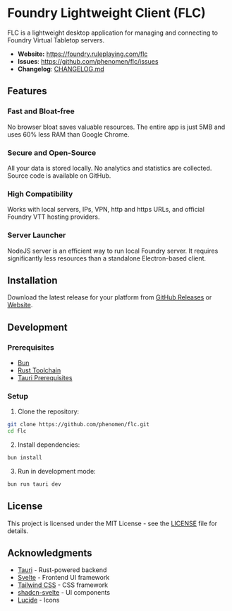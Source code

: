 # Foundry Lightweight Client (FLC)

FLC is a lightweight desktop application for managing and connecting to Foundry Virtual Tabletop servers.

- **Website:** https://foundry.ruleplaying.com/flc
- **Issues**: https://github.com/phenomen/flc/issues
- **Changelog**: [CHANGELOG.md](CHANGELOG.md)

## Features

### Fast and Bloat-free

No browser bloat saves valuable resources. The entire app is just 5MB and uses 60% less RAM than Google Chrome.

### Secure and Open-Source

All your data is stored locally. No analytics and statistics are collected. Source code is available on GitHub.

### High Compatibility

Works with local servers, IPs, VPN, http and https URLs, and official Foundry VTT hosting providers.

### Server Launcher

NodeJS server is an efficient way to run local Foundry server. It requires significantly less resources than a standalone Electron-based client.

## Installation

Download the latest release for your platform from [GitHub Releases](https://github.com/phenomen/flc/releases) or [Website](https://foundry.ruleplaying.com/flc).

## Development

### Prerequisites

- [Bun](https://bun.sh/)
- [Rust Toolchain](https://www.rust-lang.org/)
- [Tauri Prerequisites](https://tauri.app/v1/guides/getting-started/prerequisites)

### Setup

1. Clone the repository:

```bash
git clone https://github.com/phenomen/flc.git
cd flc
```

2. Install dependencies:

```bash
bun install
```

3. Run in development mode:

```bash
bun run tauri dev
```

## License

This project is licensed under the MIT License - see the [LICENSE](LICENSE.md) file for details.

## Acknowledgments

- [Tauri](https://tauri.app/) - Rust-powered backend
- [Svelte](https://svelte.dev/) - Frontend UI framework
- [Tailwind CSS](https://tailwindcss.com/) - CSS framework
- [shadcn-svelte](https://www.shadcn-svelte.com/) - UI components
- [Lucide](https://lucide.dev/) - Icons
